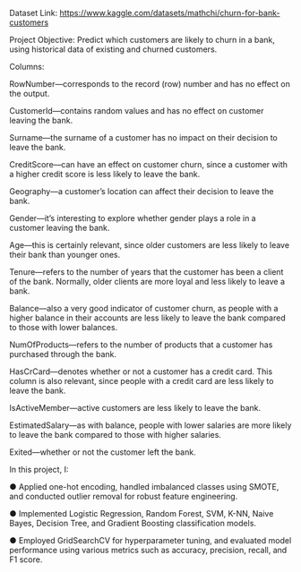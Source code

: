 Dataset Link:
https://www.kaggle.com/datasets/mathchi/churn-for-bank-customers

Project Objective:
Predict which customers are likely to churn in a bank, using historical data of existing and churned customers.

Columns:

RowNumber—corresponds to the record (row) number and has no effect on the output.

CustomerId—contains random values and has no effect on customer leaving the bank.

Surname—the surname of a customer has no impact on their decision to leave the bank.

CreditScore—can have an effect on customer churn, since a customer with a higher credit score is less likely to leave the bank.

Geography—a customer’s location can affect their decision to leave the bank.

Gender—it’s interesting to explore whether gender plays a role in a customer leaving the bank.

Age—this is certainly relevant, since older customers are less likely to leave their bank than younger ones.

Tenure—refers to the number of years that the customer has been a client of the bank. Normally, older clients are more loyal and less likely to leave a bank.

Balance—also a very good indicator of customer churn, as people with a higher balance in their accounts are less likely to leave the bank compared to those with lower balances.

NumOfProducts—refers to the number of products that a customer has purchased through the bank.

HasCrCard—denotes whether or not a customer has a credit card. This column is also relevant, since people with a credit card are less likely to leave the bank.

IsActiveMember—active customers are less likely to leave the bank.

EstimatedSalary—as with balance, people with lower salaries are more likely to leave the bank compared to those with higher salaries.

Exited—whether or not the customer left the bank.

In this project, I:

●	Applied one-hot encoding, handled imbalanced classes using SMOTE, and conducted outlier removal for robust feature engineering.

●	Implemented Logistic Regression, Random Forest, SVM, K-NN, Naive Bayes, Decision Tree, and Gradient Boosting classification models.

●	Employed GridSearchCV for hyperparameter tuning, and evaluated model performance using various metrics such as accuracy, precision, recall, and F1 score.
